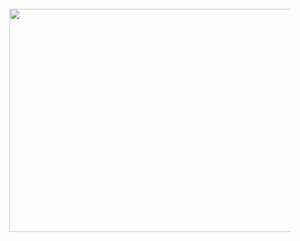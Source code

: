 <div align="center">
  <br>
  <a href="https://raw.githubusercontent.com/sindresorhus/css-in-readme-like-wat/master/readme.md">
    <img src="header.svg" width="800" height="400">
  </a>
  <br>
</div>
